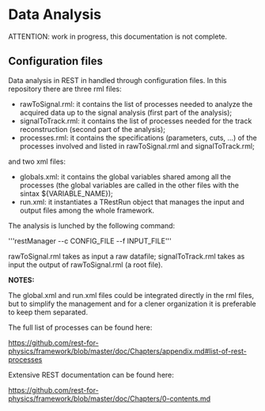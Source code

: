 # Data Analysis

ATTENTION: work in progress, this documentation is not complete.

## Configuration files

Data analysis in REST in handled through configuration files.
In this repository there are three rml files:
- rawToSignal.rml: it contains the list of processes needed to analyze the acquired data up to the signal analysis (first part of the analysis);
- signalToTrack.rml: it contains the list of processes needed for the track reconstruction (second part of the analysis);
- processes.rml: it contains the specifications (parameters, cuts, …) of the processes involved and listed in rawToSignal.rml and signalToTrack.rml;

and two xml files:
- globals.xml: it contains the global variables shared among all the processes (the global variables are called in the other files with the sintax ${VARIABLE_NAME});
- run.xml: it instantiates a TRestRun object that manages the input and output files among the whole framework.


The analysis is lunched by the following command:

'''restManager --c CONFIG_FILE --f INPUT_FILE'''

rawToSignal.rml takes as input a raw datafile; 
signalToTrack.rml takes as input the output of rawToSignal.rml (a root file).


**NOTES:** 

The global.xml and run.xml files could be integrated directly in the rml files, but to simplify the management and for a clener organization it is preferable to keep them separated.

The full list of processes can be found here:

https://github.com/rest-for-physics/framework/blob/master/doc/Chapters/appendix.md#list-of-rest-processes

Extensive REST documentation can be found here:

https://github.com/rest-for-physics/framework/blob/master/doc/Chapters/0-contents.md
